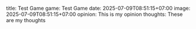 title: Test Game
game: Test Game
date: 2025-07-09T08:51:15+07:00
image: 2025-07-09T08:51:15+07:00
opinion: This is my opinion
thoughts: These are my thoughts

